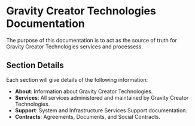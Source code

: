 # Gravity Creator Technologies Documentation

The purpose of this documentation is to act as the source of truth for Gravity Creator Technologies services and processess.

## Section Details

Each section will give details of the following information:

- **About**: Information about Gravity Creator Technologies.
- **Services**: All services administered and maintained by Gravity Creator Technologies.
- **Support**: System and Infrastructure Services Support documentation.
- **Contracts**: Agreements, Documents, and Social Contracts.
